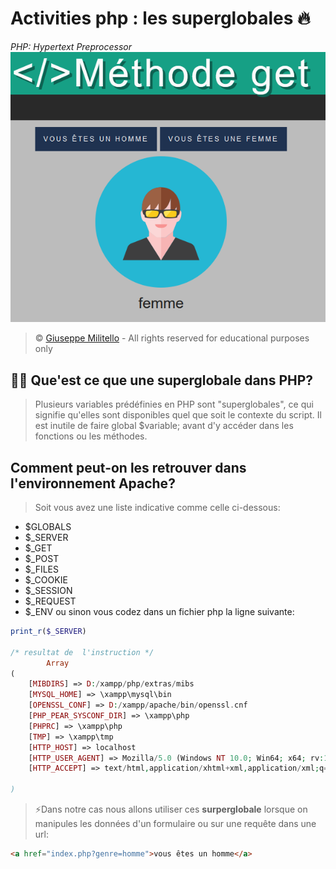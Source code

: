 # Activities php : les superglobales 🔥
*PHP: Hypertext Preprocessor*<br>
![cover](./asset/HkfXSEWWa.png)
> &copy;  [Giuseppe Militello](https://www.linkedin.com/in/giuseppe-militello-22406ab0/) - All rights reserved for educational purposes only

## 🧑‍💻 Que'est ce que une superglobale dans PHP?
>Plusieurs variables prédéfinies en PHP sont "superglobales", ce qui signifie qu'elles sont disponibles quel que soit le contexte du script. Il est inutile de faire global $variable; avant d'y accéder dans les fonctions ou les méthodes. 

## Comment peut-on les retrouver dans l'environnement Apache?
> Soit vous avez une liste indicative comme celle ci-dessous:
* $GLOBALS
* $_SERVER
* $_GET
* $_POST
* $_FILES
* $_COOKIE
* $_SESSION
* $_REQUEST
* $_ENV
 ou sinon vous codez dans un fichier php la ligne suivante:
```php
print_r($_SERVER)

/* resultat de  l'instruction */
        Array
(
    [MIBDIRS] => D:/xampp/php/extras/mibs
    [MYSQL_HOME] => \xampp\mysql\bin
    [OPENSSL_CONF] => D:/xampp/apache/bin/openssl.cnf
    [PHP_PEAR_SYSCONF_DIR] => \xampp\php
    [PHPRC] => \xampp\php
    [TMP] => \xampp\tmp
    [HTTP_HOST] => localhost
    [HTTP_USER_AGENT] => Mozilla/5.0 (Windows NT 10.0; Win64; x64; rv:109.0) Gecko/20100101 Firefox/118.0
    [HTTP_ACCEPT] => text/html,application/xhtml+xml,application/xml;q=0.9,image/avif,image/webp,*/*;q=0.8

)

```
>⚡️Dans notre cas nous allons utiliser ces **surperglobale** lorsque on manipules les données d'un formulaire ou sur une requête dans une url:
```html
<a href="index.php?genre=homme">vous êtes un homme</a>

```